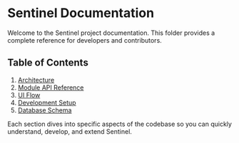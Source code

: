 # Sentinel Documentation

Welcome to the Sentinel project documentation. This folder provides a complete reference for developers and contributors.

## Table of Contents

1. [Architecture](architecture.md)
2. [Module API Reference](api_reference.md)
3. [UI Flow](ui_flow.md)
4. [Development Setup](development_setup.md)
5. [Database Schema](database_schema.md)

Each section dives into specific aspects of the codebase so you can quickly understand, develop, and extend Sentinel. 